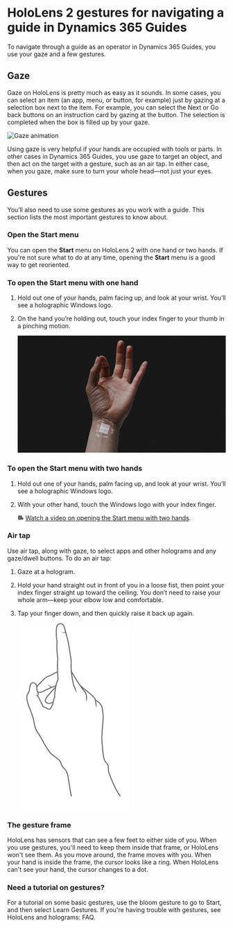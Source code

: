 

# HoloLens 2 gestures for navigating a guide in Dynamics 365 Guides

To navigate through a guide as an operator in Dynamics 365 Guides, you use your gaze and a few gestures.

## Gaze

Gaze on HoloLens is pretty much as easy as it sounds. In some cases, you can select an item (an app, menu, or button, for example) 
just by gazing at a selection box next to the item. For example, you can select the Next or Go back buttons on an instruction card by
gazing at the button. The selection is completed when the box is filled up by your gaze. 

![Gaze animation](media/gaze-animation.gif "Gaze animation")     
 
Using gaze is very helpful if your hands are occupied with tools or parts. In other cases in Dynamics 365 Guides, you use gaze to 
target an object, and then act on the target with a gesture, such as an air tap. In either case, when you gaze, make sure to turn 
your whole head—not just your eyes.

## Gestures

You’ll also need to use some gestures as you work with a guide. This section lists the most important gestures to know about.

### Open the Start menu

You can open the **Start** menu on HoloLens 2 with one hand or two hands. If you're not sure what to do at any time, opening the **Start** menu is a good way to get reoriented.

### To open the Start menu with one hand

1.	Hold out one of your hands, palm facing up, and look at your wrist. You’ll see a holographic Windows logo.

2.	On the hand you’re holding out, touch your index finger to your thumb in a pinching motion.
 
    ![Open Start menu with one hand](media/open-start-menu-one-hand.png "Open Start menu with one hand")

### To open the Start menu with two hands

1.	Hold out one of your hands, palm facing up, and look at your wrist. You’ll see a holographic Windows logo.

2.	With your other hand, touch the Windows logo with your index finger.

     ![Video camera graphic](media/video-camera.PNG) [Watch a video on opening the Start menu with two hands](https://www.microsoft.com/en-us/videoplayer/embed/RE3Wxng).
 
### Air tap

Use air tap, along with gaze, to select apps and other holograms and any gaze/dwell buttons. To do an air tap:

1.	Gaze at a hologram.

2.	Hold your hand straight out in front of you in a loose fist, then point your index finger straight up toward the ceiling. You don’t need to raise your whole arm—keep your elbow low and comfortable.

3.	Tap your finger down, and then quickly raise it back up again.

     ![Air tap animation](media/air-tap-animation.gif "Air tap animation")
 
### The gesture frame

HoloLens has sensors that can see a few feet to either side of you. When you use gestures, you'll need to keep them inside that frame, or HoloLens won't see them. As you move around, the frame moves with you. When your hand is inside the frame, the cursor looks like a ring. When HoloLens can't see your hand, the cursor changes to a dot.

### Need a tutorial on gestures?

For a tutorial on some basic gestures, use the bloom gesture to go to Start, and then select Learn Gestures. If you're having trouble with gestures, see HoloLens and holograms: FAQ.


